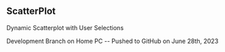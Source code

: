 ## ScatterPlot

Dynamic Scatterplot with User Selections

Development Branch on Home PC -- Pushed to GitHub on June 28th, 2023
